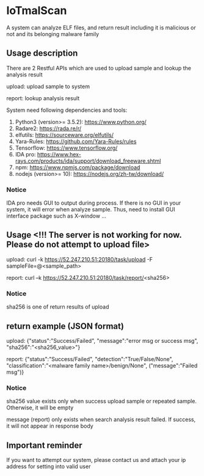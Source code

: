 # IoTmalScan
A system can analyze ELF files, and return result including it is malicious or not and its belonging malware family

## Usage description
There are 2 Restful APIs which are used to upload sample and lookup the analysis result 

upload: upload sample to system

report: lookup analysis result

System need following dependencies and tools:
1. Python3 (version>= 3.5.2): https://www.python.org/
2. Radare2: https://rada.re/r/
3. elfutils: https://sourceware.org/elfutils/
4. Yara-Rules: https://github.com/Yara-Rules/rules
5. Tensorflow: https://www.tensorflow.org/
6. IDA pro: https://www.hex-rays.com/products/ida/support/download_freeware.shtml
7. npm: https://www.npmjs.com/package/download
8. nodejs (version>= 10): https://nodejs.org/zh-tw/download/

### Notice
IDA pro needs GUI to output during process. If there is no GUI in your system, it will error when analyze sample.
Thus, need to install GUI interface package such as X-window ...

## Usage <!!! The server is not working for now. Please do not attempt to upload file>
upload:
curl -k https://52.247.210.51:20180/task/upload -F sampleFile=@<sample_path>

report:
curl –k https://52.247.210.51:20180/task/report/<sha256\>
### Notice
  sha256 is one of return results of upload

## return example (JSON format)
upload: {"status":"Success/Failed", "message":"error msg or success msg", "sha256":"<sha256_value>"}

report: {"status":"Success/Failed", "detection":"True/False/None", "classification":"<malware family name\>/benign/None", ("message":"Failed msg")}
### Notice
  sha256 value exists only when success upload sample or repeated sample. Otherwise, it will be empty
  
  message (report) only exists when search analysis result failed. If success, it will not appear in response body 

## Important reminder
If you want to attempt our system, please contact us and attach your ip address for setting into valid user
